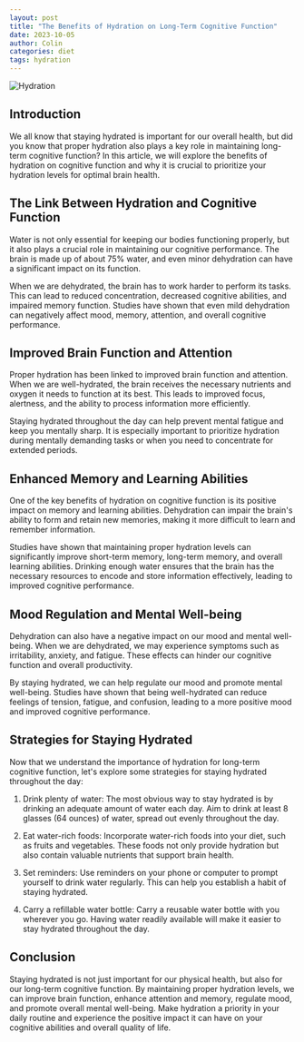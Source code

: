 ```yaml
---
layout: post
title: "The Benefits of Hydration on Long-Term Cognitive Function"
date: 2023-10-05
author: Colin
categories: diet
tags: hydration
---
```


![Hydration](https://source.unsplash.com/1600x900/?hydration)

## Introduction

We all know that staying hydrated is important for our overall health, but did you know that proper hydration also plays a key role in maintaining long-term cognitive function? In this article, we will explore the benefits of hydration on cognitive function and why it is crucial to prioritize your hydration levels for optimal brain health.

## The Link Between Hydration and Cognitive Function

Water is not only essential for keeping our bodies functioning properly, but it also plays a crucial role in maintaining our cognitive performance. The brain is made up of about 75% water, and even minor dehydration can have a significant impact on its function.

When we are dehydrated, the brain has to work harder to perform its tasks. This can lead to reduced concentration, decreased cognitive abilities, and impaired memory function. Studies have shown that even mild dehydration can negatively affect mood, memory, attention, and overall cognitive performance.

## Improved Brain Function and Attention

Proper hydration has been linked to improved brain function and attention. When we are well-hydrated, the brain receives the necessary nutrients and oxygen it needs to function at its best. This leads to improved focus, alertness, and the ability to process information more efficiently.

Staying hydrated throughout the day can help prevent mental fatigue and keep you mentally sharp. It is especially important to prioritize hydration during mentally demanding tasks or when you need to concentrate for extended periods.

## Enhanced Memory and Learning Abilities

One of the key benefits of hydration on cognitive function is its positive impact on memory and learning abilities. Dehydration can impair the brain's ability to form and retain new memories, making it more difficult to learn and remember information.

Studies have shown that maintaining proper hydration levels can significantly improve short-term memory, long-term memory, and overall learning abilities. Drinking enough water ensures that the brain has the necessary resources to encode and store information effectively, leading to improved cognitive performance.

## Mood Regulation and Mental Well-being

Dehydration can also have a negative impact on our mood and mental well-being. When we are dehydrated, we may experience symptoms such as irritability, anxiety, and fatigue. These effects can hinder our cognitive function and overall productivity.

By staying hydrated, we can help regulate our mood and promote mental well-being. Studies have shown that being well-hydrated can reduce feelings of tension, fatigue, and confusion, leading to a more positive mood and improved cognitive performance.

## Strategies for Staying Hydrated

Now that we understand the importance of hydration for long-term cognitive function, let's explore some strategies for staying hydrated throughout the day:

1. Drink plenty of water: The most obvious way to stay hydrated is by drinking an adequate amount of water each day. Aim to drink at least 8 glasses (64 ounces) of water, spread out evenly throughout the day.

2. Eat water-rich foods: Incorporate water-rich foods into your diet, such as fruits and vegetables. These foods not only provide hydration but also contain valuable nutrients that support brain health.

3. Set reminders: Use reminders on your phone or computer to prompt yourself to drink water regularly. This can help you establish a habit of staying hydrated.

4. Carry a refillable water bottle: Carry a reusable water bottle with you wherever you go. Having water readily available will make it easier to stay hydrated throughout the day.

## Conclusion

Staying hydrated is not just important for our physical health, but also for our long-term cognitive function. By maintaining proper hydration levels, we can improve brain function, enhance attention and memory, regulate mood, and promote overall mental well-being. Make hydration a priority in your daily routine and experience the positive impact it can have on your cognitive abilities and overall quality of life.